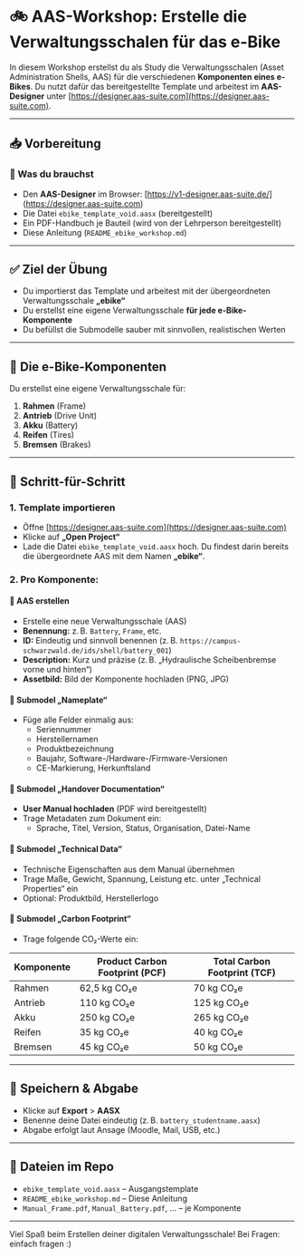 # 🚲 AAS-Workshop: Erstelle die Verwaltungsschalen für das e-Bike

In diesem Workshop erstellst du als Study die Verwaltungsschalen (Asset Administration Shells, AAS) für die verschiedenen **Komponenten eines e-Bikes**. Du nutzt dafür das bereitgestellte Template und arbeitest im **AAS-Designer** unter [https://designer.aas-suite.com](https://designer.aas-suite.com).

---

## 📥 Vorbereitung

### 🔹 Was du brauchst

- Den **AAS-Designer** im Browser: [https://v1-designer.aas-suite.de/] (https://designer.aas-suite.com)
- Die Datei `ebike_template_void.aasx` (bereitgestellt)
- Ein PDF-Handbuch je Bauteil (wird von der Lehrperson bereitgestellt)
- Diese Anleitung (`README_ebike_workshop.md`)

---

## ✅ Ziel der Übung

- Du importierst das Template und arbeitest mit der übergeordneten Verwaltungsschale **„ebike“**
- Du erstellst eine eigene Verwaltungsschale **für jede e-Bike-Komponente**
- Du befüllst die Submodelle sauber mit sinnvollen, realistischen Werten

---

## 🧩 Die e-Bike-Komponenten

Du erstellst eine eigene Verwaltungsschale für:

1. **Rahmen** (Frame)
2. **Antrieb** (Drive Unit)
3. **Akku** (Battery)
4. **Reifen** (Tires)
5. **Bremsen** (Brakes)

---

## 🔧 Schritt-für-Schritt

### 1. Template importieren

- Öffne [https://designer.aas-suite.com](https://designer.aas-suite.com)
- Klicke auf **„Open Project“**
- Lade die Datei `ebike_template_void.aasx` hoch. Du findest darin bereits die übergeordnete AAS mit dem Namen **„ebike“**.

### 2. Pro Komponente:

#### 🔹 AAS erstellen
- Erstelle eine neue Verwaltungsschale (AAS)
- **Benennung:** z. B. `Battery`, `Frame`, etc.
- **ID:** Eindeutig und sinnvoll benennen (z. B. `https://campus-schwarzwald.de/ids/shell/battery_001`)
- **Description:** Kurz und präzise (z. B. „Hydraulische Scheibenbremse vorne und hinten“)
- **Assetbild:** Bild der Komponente hochladen (PNG, JPG)

#### 🔹 Submodel „Nameplate“
- Füge alle Felder einmalig aus:
  - Seriennummer
  - Herstellernamen
  - Produktbezeichnung
  - Baujahr, Software-/Hardware-/Firmware-Versionen
  - CE-Markierung, Herkunftsland

#### 🔹 Submodel „Handover Documentation“
- **User Manual hochladen** (PDF wird bereitgestellt)
- Trage Metadaten zum Dokument ein:
  - Sprache, Titel, Version, Status, Organisation, Datei-Name

#### 🔹 Submodel „Technical Data“
- Technische Eigenschaften aus dem Manual übernehmen
- Trage Maße, Gewicht, Spannung, Leistung etc. unter „Technical Properties“ ein
- Optional: Produktbild, Herstellerlogo

#### 🔹 Submodel „Carbon Footprint“
- Trage folgende CO₂-Werte ein:

| Komponente | Product Carbon Footprint (PCF) | Total Carbon Footprint (TCF) |
|------------|-------------------------------|------------------------------|
| Rahmen     | 62,5 kg CO₂e                  | 70 kg CO₂e                   |
| Antrieb    | 110 kg CO₂e                   | 125 kg CO₂e                  |
| Akku       | 250 kg CO₂e                   | 265 kg CO₂e                  |
| Reifen     | 35 kg CO₂e                    | 40 kg CO₂e                   |
| Bremsen    | 45 kg CO₂e                    | 50 kg CO₂e                   |

---

## 💾 Speichern & Abgabe

- Klicke auf **Export** > **AASX**
- Benenne deine Datei eindeutig (z. B. `battery_studentname.aasx`)
- Abgabe erfolgt laut Ansage (Moodle, Mail, USB, etc.)

---

## 📁 Dateien im Repo

- `ebike_template_void.aasx` – Ausgangstemplate
- `README_ebike_workshop.md` – Diese Anleitung
- `Manual_Frame.pdf`, `Manual_Battery.pdf`, ... – je Komponente

---

Viel Spaß beim Erstellen deiner digitalen Verwaltungsschale! Bei Fragen: einfach fragen :)

